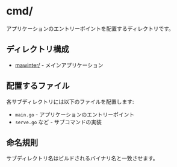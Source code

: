 # cmd/

アプリケーションのエントリーポイントを配置するディレクトリです。

## ディレクトリ構成

- [mawinter/](mawinter/) - メインアプリケーション

## 配置するファイル

各サブディレクトリには以下のファイルを配置します:

- `main.go` - アプリケーションのエントリーポイント
- `serve.go` など - サブコマンドの実装

## 命名規則

サブディレクトリ名はビルドされるバイナリ名と一致させます。
